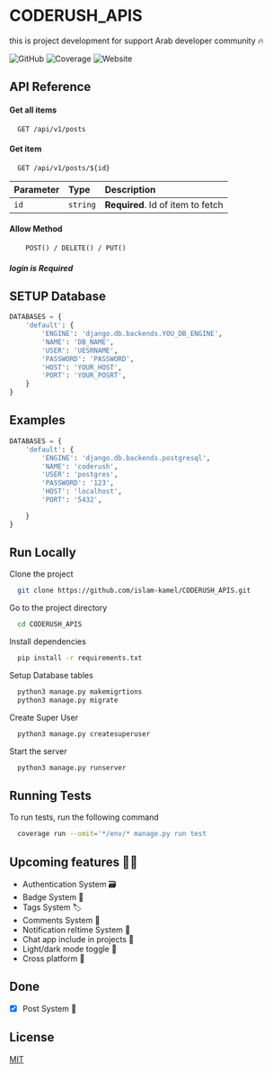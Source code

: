 # CODERUSH_APIS 
this is project development for support Arab developer community 🔥

![GitHub](https://img.shields.io/github/license/islam-kamel/CODERUSH_APIS)
![Coverage](https://img.shields.io/badge/Coverage-80%25-green)
![Website](https://img.shields.io/website?down_color=read&down_message=Failure&up_color=green&up_message=Up&url=https%3A%2F%2Fcoderushapis.herokuapp.com%2F)
## API Reference

#### Get all items

```http
  GET /api/v1/posts
```



#### Get item

```http
  GET /api/v1/posts/${id}
```

| Parameter | Type     | Description                       |
| :-------- | :------- | :-------------------------------- |
| `id`      | `string` | **Required**. Id of item to fetch |

#### Allow Method 
```http
    POST() / DELETE() / PUT()
```
##### login is **Required**


## SETUP Database
```python
DATABASES = {
    'default': {
        'ENGINE': 'django.db.backends.YOU_DB_ENGINE',
        'NAME': 'DB_NAME',
        'USER': 'UESRNAME',
        'PASSWORD': 'PASSWORD',
        'HOST': 'YOUR_HOST',
        'PORT': 'YOUR_POSRT',
    }
}
```
## Examples
```python
DATABASES = {
    'default': {
        'ENGINE': 'django.db.backends.postgresql',
        'NAME': 'coderush',
        'USER': 'postgres',
        'PASSWORD': '123',
        'HOST': 'localhost',
        'PORT': '5432',

    }
}
```
## Run Locally

Clone the project

```bash
  git clone https://github.com/islam-kamel/CODERUSH_APIS.git
```

Go to the project directory

```bash
  cd CODERUSH_APIS
```

Install dependencies

```bash
  pip install -r requirements.txt
```
Setup Database tables

```bash
  python3 manage.py makemigrtions
  python3 manage.py migrate
```
Create Super User

```bash
  python3 manage.py createsuperuser
```

Start the server

```bash
  python3 manage.py runserver
```

## Running Tests

To run tests, run the following command

```bash
  coverage run --omit='*/env/* manage.py run test
```

## Upcoming features 🧑‍💻

- Authentication System 🗃️
- Badge System 📛
- Tags System 🏷️
- Comments System 📝
- Notification reltime System 🔔
- Chat app include in projects 💬
- Light/dark mode toggle 🌚
- Cross platform 📱


## Done

- [x] Post System 🎉


## License

[MIT](https://github.com/islam-kamel/CODERUSH_APIS/blob/main/LICENSE)
